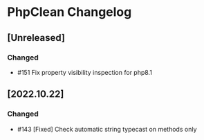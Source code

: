 <!-- Keep a Changelog guide -> https://keepachangelog.com -->

# PhpClean Changelog
## [Unreleased]
### Changed
 - #151 Fix property visibility inspection for php8.1
## [2022.10.22]
### Changed
- #143 [Fixed] Check automatic string typecast on methods only

